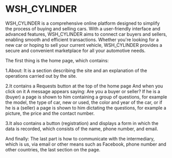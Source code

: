 # WSH_CYLINDER
WSH_CYLINDER is a comprehensive online platform designed to simplify the process of buying and selling cars. 
With a user-friendly interface and advanced features, WSH_CYLINDER aims to connect car buyers and sellers, 
enabling smooth and efficient transactions. Whether you're looking for a new car or hoping to sell your current vehicle, 
WSH_CYLINDER  provides a secure and convenient marketplace for all your automotive needs.


The first thing is the home page, which contains:

1.About: It is a section describing the site and an explanation of the operations carried out by the site.

2.It contains a Requests button at the top of the home page
And when you click on it
A message appears saying: Are you a buyer or seller?
If he is a (buyer) a page is shown to him containing a group of questions, for example the model, the type of car, new or used, the color and year of the car, or if he is a (seller) a page is shown to him dictating the questions, for example a picture, the price and the contact number.

3.It also contains a button (registration) and displays a form in which the data is recorded, which consists of the name, phone number, and email.

And finally:
The last part is how to communicate with the intermediary, which is us, via email or other means such as Facebook, phone number and other countries, the last section on the page.
